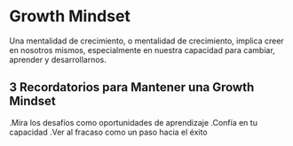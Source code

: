 # Growth Mindset
Una mentalidad de crecimiento, o mentalidad de crecimiento, implica creer en nosotros mismos, especialmente en nuestra capacidad para cambiar, aprender y desarrollarnos.
## 3 Recordatorios para Mantener una Growth Mindset
.Mira los desafíos como oportunidades de aprendizaje
.Confía en tu capacidad
.Ver al fracaso como un paso hacia el éxito

